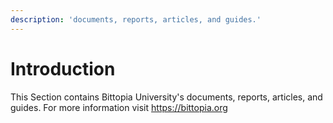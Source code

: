 ```yaml
---
description: 'documents, reports, articles, and guides.'
---
```


# Introduction

This Section contains Bittopia University's documents, reports, articles, and guides. 
For more information visit https://bittopia.org

